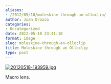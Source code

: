 ```yaml
---
aliases:
- /2012/05/18/moleskine-through-an-olloclip/
author: Juan Orozco
categories:
- Uncategorized
date: 2012-05-18 23:41:10
format: image
slug: moleskine-through-an-olloclip
title: Moleskine through an Olloclip
type: post
---
```


[<img src="http://juanthedesigner.files.wordpress.com/2012/05/20120518-193959.jpg?w=580" alt="20120518-193959.jpg" class="alignnone size-full" data-recalc-dims="1" />][1]

Macro lens.

[1]: http://juanthedesigner.files.wordpress.com/2012/05/20120518-193959.jpg?w=580